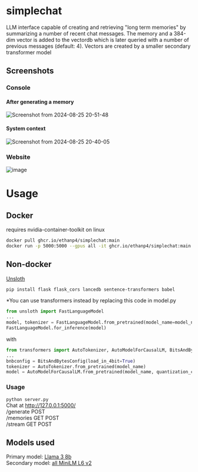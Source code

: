 # simplechat
LLM interface capable of creating and retrieving "long term memories" by summarizing a number of recent chat messages. The memory and a 384-dim vector is added to the vectordb which is later queried with a number of previous messages (default: 4). Vectors are created by a smaller secondary transformer model

## Screenshots
### Console
#### After generating a memory
![Screenshot from 2024-08-25 20-51-48](https://github.com/user-attachments/assets/07c2fce6-7f37-4747-be19-bf94dd7c1182)
#### System context
![Screenshot from 2024-08-25 20-40-05](https://github.com/user-attachments/assets/165a3f91-15c0-42a0-8460-540361b2e269)
### Website
![image](https://github.com/user-attachments/assets/d96a8a06-ce3e-42d3-a6eb-74a7b8f1b0a7)

# Usage
## Docker
requires nvidia-container-toolkit on linux
```bash
docker pull ghcr.io/ethanp4/simplechat:main
docker run -p 5000:5000 --gpus all -it ghcr.io/ethanp4/simplechat:main
```

## Non-docker
[Unsloth](https://github.com/unslothai/unsloth/tree/main?tab=readme-ov-file#-installation-instructions)
```bash
pip install flask flask_cors lancedb sentence-transformers babel 
```
*You can use transformers instead by replacing this code in model.py
```py
from unsloth import FastLanguageModel
...
model, tokenizer = FastLanguageModel.from_pretrained(model_name=model_name, load_in_4bit=True, device_map="cuda")
FastLanguageModel.for_inference(model)
```
with
```py
from transformers import AutoTokenizer, AutoModelForCausalLM, BitsAndBytesConfig
...
bnbconfig = BitsAndBytesConfig(load_in_4bit=True)
tokenizer = AutoTokenizer.from_pretrained(model_name)
model = AutoModelForCausalLM.from_pretrained(model_name, quantization_config=bnbconfig, device_map="cuda")
```
### Usage
``python server.py``
<br>Chat at http://127.0.0.1:5000/
<br>/generate POST
<br>/memories GET POST
<br>/stream GET POST



## Models used
Primary model: [Llama 3 8b](https://huggingface.co/unsloth/Meta-Llama-3.1-8B-Instruct-bnb-4bit)
<br>Secondary model: [all MiniLM L6 v2](https://huggingface.co/sentence-transformers/all-MiniLM-L6-v2)
